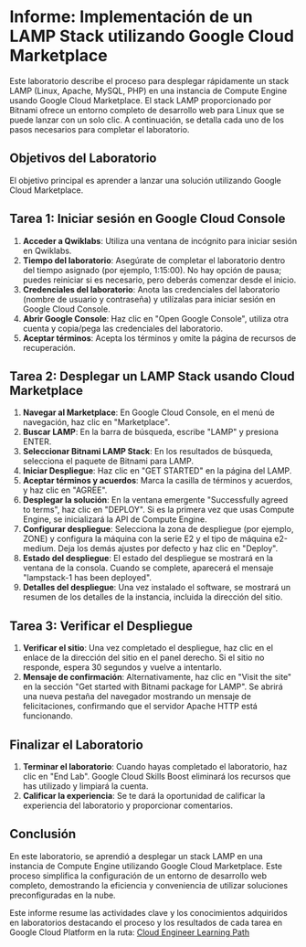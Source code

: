 # Informe: Implementación de un LAMP Stack utilizando Google Cloud Marketplace

Este laboratorio describe el proceso para desplegar rápidamente un stack LAMP (Linux, Apache, MySQL, PHP) en una instancia de Compute Engine usando Google Cloud Marketplace. El stack LAMP proporcionado por Bitnami ofrece un entorno completo de desarrollo web para Linux que se puede lanzar con un solo clic. A continuación, se detalla cada uno de los pasos necesarios para completar el laboratorio.

## Objetivos del Laboratorio

El objetivo principal es aprender a lanzar una solución utilizando Google Cloud Marketplace.

## Tarea 1: Iniciar sesión en Google Cloud Console

1. **Acceder a Qwiklabs**: Utiliza una ventana de incógnito para iniciar sesión en Qwiklabs.
2. **Tiempo del laboratorio**: Asegúrate de completar el laboratorio dentro del tiempo asignado (por ejemplo, 1:15:00). No hay opción de pausa; puedes reiniciar si es necesario, pero deberás comenzar desde el inicio.
3. **Credenciales del laboratorio**: Anota las credenciales del laboratorio (nombre de usuario y contraseña) y utilízalas para iniciar sesión en Google Cloud Console.
4. **Abrir Google Console**: Haz clic en "Open Google Console", utiliza otra cuenta y copia/pega las credenciales del laboratorio.
5. **Aceptar términos**: Acepta los términos y omite la página de recursos de recuperación.

## Tarea 2: Desplegar un LAMP Stack usando Cloud Marketplace

1. **Navegar al Marketplace**: En Google Cloud Console, en el menú de navegación, haz clic en "Marketplace".
2. **Buscar LAMP**: En la barra de búsqueda, escribe "LAMP" y presiona ENTER.
3. **Seleccionar Bitnami LAMP Stack**: En los resultados de búsqueda, selecciona el paquete de Bitnami para LAMP.
4. **Iniciar Despliegue**: Haz clic en "GET STARTED" en la página del LAMP.
5. **Aceptar términos y acuerdos**: Marca la casilla de términos y acuerdos, y haz clic en "AGREE".
6. **Desplegar la solución**: En la ventana emergente "Successfully agreed to terms", haz clic en "DEPLOY". Si es la primera vez que usas Compute Engine, se inicializará la API de Compute Engine.
7. **Configurar despliegue**: Selecciona la zona de despliegue (por ejemplo, ZONE) y configura la máquina con la serie E2 y el tipo de máquina e2-medium. Deja los demás ajustes por defecto y haz clic en "Deploy".
8. **Estado del despliegue**: El estado del despliegue se mostrará en la ventana de la consola. Cuando se complete, aparecerá el mensaje "lampstack-1 has been deployed".
9. **Detalles del despliegue**: Una vez instalado el software, se mostrará un resumen de los detalles de la instancia, incluida la dirección del sitio.

## Tarea 3: Verificar el Despliegue

1. **Verificar el sitio**: Una vez completado el despliegue, haz clic en el enlace de la dirección del sitio en el panel derecho. Si el sitio no responde, espera 30 segundos y vuelve a intentarlo.
2. **Mensaje de confirmación**: Alternativamente, haz clic en "Visit the site" en la sección "Get started with Bitnami package for LAMP". Se abrirá una nueva pestaña del navegador mostrando un mensaje de felicitaciones, confirmando que el servidor Apache HTTP está funcionando.

## Finalizar el Laboratorio

1. **Terminar el laboratorio**: Cuando hayas completado el laboratorio, haz clic en "End Lab". Google Cloud Skills Boost eliminará los recursos que has utilizado y limpiará la cuenta.
2. **Calificar la experiencia**: Se te dará la oportunidad de calificar la experiencia del laboratorio y proporcionar comentarios.

## Conclusión

En este laboratorio, se aprendió a desplegar un stack LAMP en una instancia de Compute Engine utilizando Google Cloud Marketplace. Este proceso simplifica la configuración de un entorno de desarrollo web completo, demostrando la eficiencia y conveniencia de utilizar soluciones preconfiguradas en la nube.

Este informe resume las actividades clave y los conocimientos adquiridos en laboratorios destacando el proceso y los resultados de cada tarea en Google Cloud Platform en la ruta: [Cloud Engineer Learning Path](https://www.cloudskillsboost.google/paths/11)